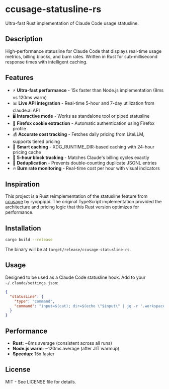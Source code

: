 # ccusage-statusline-rs

Ultra-fast Rust implementation of Claude Code usage statusline.

## Description

High-performance statusline for Claude Code that displays real-time usage metrics, billing blocks, and burn rates. Written in Rust for sub-millisecond response times with intelligent caching.

## Features

- ⚡ **Ultra-fast performance** - 15x faster than Node.js implementation (8ms vs 120ms warm)
- 📊 **Live API integration** - Real-time 5-hour and 7-day utilization from claude.ai API
- 🖥️ **Interactive mode** - Works as standalone tool or piped statusline
- 🦊 **Firefox cookie extraction** - Automatic authentication using Firefox profile
- 💰 **Accurate cost tracking** - Fetches daily pricing from LiteLLM, supports tiered pricing
- 🔄 **Smart caching** - XDG_RUNTIME_DIR-based caching with 24-hour pricing cache
- 🎯 **5-hour block tracking** - Matches Claude's billing cycles exactly
- 🧮 **Deduplication** - Prevents double-counting duplicate JSONL entries
- 🔥 **Burn rate monitoring** - Real-time cost per hour with visual indicators

## Inspiration

This project is a Rust reimplementation of the statusline feature from [ccusage](https://github.com/ryoppippi/ccusage) by ryoppippi. The original TypeScript implementation provided the architecture and pricing logic that this Rust version optimizes for performance.

## Installation

```bash
cargo build --release
```

The binary will be at `target/release/ccusage-statusline-rs`.

## Usage

Designed to be used as a Claude Code statusline hook. Add to your `~/.claude/settings.json`:

```json
{
  "statusLine": {
    "type": "command",
    "command": "input=$(cat); dir=$(echo \"$input\" | jq -r '.workspace.current_dir' | sed 's|^/home/user|~|'); ccusage_output=$(echo \"$input\" | /path/to/ccusage-statusline-rs 2>/dev/null | head -1); printf '%s \\033[32m%s\\033[0m' \"$ccusage_output\" \"$dir\""
  }
}
```

## Performance

- **Rust**: ~8ms average (consistent across all runs)
- **Node.js warm**: ~120ms average (after JIT warmup)
- **Speedup**: 15x faster

## License

MIT - See LICENSE file for details.